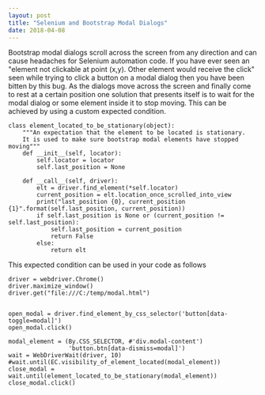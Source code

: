 ```yaml
---
layout: post
title: "Selenium and Bootstrap Modal Dialogs"
date: 2018-04-08
---
```

Bootstrap modal dialogs scroll across the screen from any direction and can cause headaches for Selenium automation code.
If you have ever seen an "element not clickable at point (x,y). Other element would receive the click" seen while trying to click a button on a modal dialog then you have been bitten by this bug.
As the dialogs move across the screen and finally come to rest at a certain position one solution that presents itself is to wait for the modal dialog or some element inside it to stop moving. This can be achieved by using a custom expected condition.
```
class element_located_to_be_stationary(object):
    """An expectation that the element to be located is stationary.
    It is used to make sure bootstrap modal elements have stopped moving"""
    def __init__(self, locator):
        self.locator = locator
        self.last_position = None

    def __call__(self, driver):
        elt = driver.find_element(*self.locator)
        current_position = elt.location_once_scrolled_into_view
        print("last_position {0}, current_position {1}".format(self.last_position, current_position))
        if self.last_position is None or (current_position != self.last_position):
            self.last_position = current_position
            return False
        else:
            return elt

```
This expected condition can be used in your code as follows
```
driver = webdriver.Chrome()
driver.maximize_window()
driver.get("file:///C:/temp/modal.html")


open_modal = driver.find_element_by_css_selector('button[data-toggle=modal]')
open_modal.click()

modal_element = (By.CSS_SELECTOR, #'div.modal-content') 
                 'button.btn[data-dismiss=modal]')
wait = WebDriverWait(driver, 10)
#wait.until(EC.visibility_of_element_located(modal_element))
close_modal = wait.until(element_located_to_be_stationary(modal_element))
close_modal.click()


```
